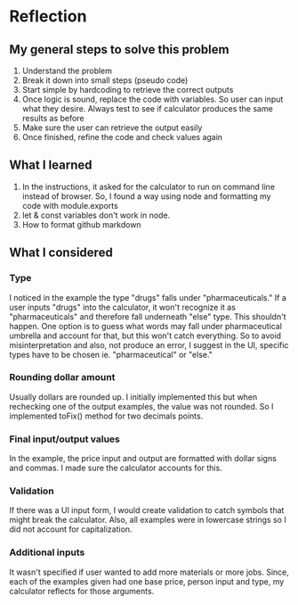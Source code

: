 # Reflection

## My general steps to solve this problem

1) Understand the problem
2) Break it down into small steps (pseudo code)
3) Start simple by hardcoding to retrieve the correct outputs
4) Once logic is sound, replace the code with variables. So user can input what they desire. Always test to see if calculator produces the same results as before
5) Make sure the user can retrieve the output easily
6) Once finished, refine the code and check values again


## What I learned

1) In the instructions, it asked for the calculator to run on command line instead of browser. So, I found a way using node and formatting my code with module.exports
2) let & const variables don't work in node.
3) How to format github markdown


## What I considered

### Type
I noticed in the example the type "drugs" falls under "pharmaceuticals." If a user inputs "drugs" into the calculator, it won't recognize it as "pharmaceuticals" and therefore fall underneath "else" type. This shouldn't happen. One option is to guess what words may fall under pharmaceutical umbrella and account for that, but this won't catch everything. So to avoid misinterpretation and also, not produce an error, I suggest in the UI, specific types have to be chosen ie. "pharmaceutical" or "else." 

### Rounding dollar amount
Usually dollars are rounded up. I initially implemented this but when rechecking one of the output examples, the value was not rounded. So I implemented toFix() method for two decimals points.

### Final input/output values
In the example, the price input and output are formatted with dollar signs and commas. I made sure the calculator accounts for this. <br> 

### Validation
If there was a UI input form, I would create validation to catch symbols that might break the calculator. Also, all examples were in lowercase strings so I did not account for capitalization.<br> 

### Additional inputs 
It wasn't specified if user wanted to add more materials or more jobs. Since, each of the examples given had one base price, person input and type, my calculator reflects for those arguments.